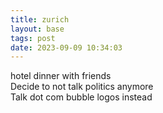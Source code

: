 ```yaml
---
title: zurich
layout: base
tags: post
date: 2023-09-09 10:34:03
---
```


hotel dinner with friends  
Decide to not talk politics anymore  
Talk dot com bubble logos instead